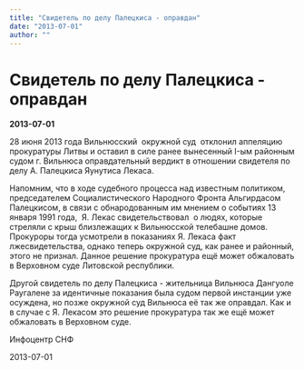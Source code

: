 ```yaml
---
title: "Свидетель по делу Палецкиса - оправдан"
date: "2013-07-01"
author: ""
---
```


# Свидетель по делу Палецкиса - оправдан

**2013-07-01** 

28 июня 2013 года Вильнюсский  окружной суд  отклонил аппеляцию прокуратуры Литвы и оставил в силе ранее вынесенный I-ым районным судом г. Вильнюса оправдательный вердикт в отношении свидетеля по  делу А. Палецкиса Яунутиса Лекаса.

Напомним, что в ходе судебного процесса над известным политиком, председателем Социалистического Народного Фронта Альгирдасом Палецкисом, в связи с обнародованным им мнением о событиях 13 января 1991 года,  Я. Лекас свидетельствовал  о людях, которые стреляли с крыш близлежащих к Вильнюсской телебашне домов. Прокуроры тогда усмотрели в показаниях Я. Лекаса факт лжесвидетельства, однако теперь окружной суд, как ранее и районный, этого не признал. Данное решение прокуратура ещё может обжаловать в Верховном суде Литовской республики.  

Другой свидетель по делу Палецкиса - жительница Вильнюса Дангуоле Раугалене за идентичные показания была судом первой инстанции уже осуждена, но позже окружной суд Вильнюса её так же оправдал. Как и в случае с Я. Лекасом это решение прокуратура так же ещё может обжаловать в Верховном суде.

Инфоцентр СНФ

2013-07-01
